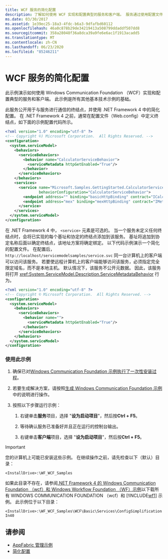 ```yaml
---
title: WCF 服务的简化配置
description: 了解如何使用 WCF 实现和配置典型的服务和客户端。 服务通过使用配置文件中指定的终结点进行通信。
ms.date: 03/30/2017
ms.assetid: 1e39ec25-18a3-4fdc-b6a3-9dfafbd60112
ms.openlocfilehash: 46a0c878b29de34219413a508799ddaddf507dd8
ms.sourcegitcommit: 358a28048f36a8dca39a9fe6e6ac1f1913acadd5
ms.translationtype: MT
ms.contentlocale: zh-CN
ms.lasthandoff: 06/23/2020
ms.locfileid: "85246211"
---
```

# <a name="simplified-configuration-for-wcf-services"></a>WCF 服务的简化配置
此示例演示如何使用 Windows Communication Foundation （WCF）实现和配置典型的服务和客户端。 此示例是所有其他基本技术示例的基础。  
  
 此服务公开用于与服务进行通信的终结点，并使用 .NET Framework 4 中的简化配置。 在 .NET Framework 4 之前，通常在配置文件（Web.config）中定义终结点，如下面的示例配置代码所示。  
  
```xml  
<?xml version="1.0" encoding="utf-8" ?>  
<!-- Copyright ©) Microsoft Corporation.  All Rights Reserved. -->  
<configuration>  
  <system.serviceModel>  
    <behaviors>  
      <serviceBehaviors>  
        <behavior name="CalculatorServiceBehavior">  
          <serviceMetadata httpGetEnabled="True"/>  
        </behavior>  
      </serviceBehaviors>  
    </behaviors>  
    <services>  
      <service name="Microsoft.Samples.GettingStarted.CalculatorService"  
               behaviorConfiguration="CalculatorServiceBehavior">  
        <endpoint address="" binding="basicHttpBinding" contract="ICalculator"/>  
        <endpoint address="mex" binding="mexHttpBinding" contract="IMetadataExchange"/>  
      </service>  
    </services>  
  </system.serviceModel>  
</configuration>  
```  
  
 在 .NET Framework 4 中， `<service>` 元素是可选的。 当一个服务未定义任何终结点时，会将已实现的每个基址和协定的终结点添加到该服务。 基址将追加到协定名称后面以确定终结点，该地址方案将确定绑定。 以下代码示例演示一个简化的配置文件。 在配置后， `http://localhost/servicemodelsamples/service.svc` 同一台计算机上的客户端可以访问该服务。 若要使远程计算机上的客户端能够访问该服务，必须指定完全限定域名，而不是本地主机。 默认情况下，该服务不公开元数据。 因此，该服务将打开 <xref:System.ServiceModel.Description.ServiceMetadataBehavior> 行为。  
  
```xml  
<?xml version="1.0" encoding="utf-8" ?>  
<!-- Copyright © Microsoft Corporation.  All Rights Reserved. -->  
<configuration>  
  <system.serviceModel>  
    <behaviors>  
      <serviceBehaviors>  
        <behavior name="">  
          <serviceMetadata httpGetEnabled="True"/>  
        </behavior>  
      </serviceBehaviors>  
    </behaviors>  
  </system.serviceModel>  
</configuration>  
```  
  
### <a name="to-use-this-sample"></a>使用此示例  
  
1. 确保已对[Windows Communication Foundation 示例执行了一次性安装过程](one-time-setup-procedure-for-the-wcf-samples.md)。  
  
2. 若要生成解决方案，请按照[生成 Windows Communication Foundation 示例](building-the-samples.md)中的说明进行操作。  
  
3. 按照以下步骤运行示例：  
  
    1. 右键单击**服务**项目，选择 "**设为启动项目**"，然后按**Ctrl + F5**。  
  
    2. 等待确认服务已准备好并且正在运行的控制台输出。  
  
    3. 右键单击**客户端**项目，选择 "**设为启动项目**"，然后按**Ctrl + F5**。  
  
> [!IMPORTANT]
> 您的计算机上可能已安装这些示例。 在继续操作之前，请先检查以下（默认）目录：  
>
> `<InstallDrive>:\WF_WCF_Samples`  
>
> 如果此目录不存在，请参阅[.NET Framework 4 的 Windows Communication Foundation （wcf）和 Windows Workflow Foundation （WF）示例](https://www.microsoft.com/download/details.aspx?id=21459)以下载所有 WINDOWS COMMUNICATION FOUNDATION （wcf）和 [!INCLUDE[wf1](../../../../includes/wf1-md.md)] 示例。 此示例位于以下目录：  
>
> `<InstallDrive>:\WF_WCF_Samples\WCF\Basic\Services\ConfigSimplificationIn40`  
  
## <a name="see-also"></a>请参阅

- [AppFabric 管理示例](https://docs.microsoft.com/previous-versions/appfabric/ff383405(v=azure.10))
- [简化配置](../simplified-configuration.md)

